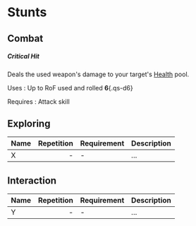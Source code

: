 # Stunts

## Combat

<div class="col-layout-start qs-list"></div>

##### Critical Hit

Deals the used weapon's damage to your target's [Health](/character#health)
pool.

Uses
:   Up to RoF used and rolled **6**{.qs-d6}

Requires
:   Attack skill

<div class="col-layout-end"></div>
<div class="col-layout-start qs-list"></div>
<div class="col-layout-end clearfix"></div>

## Exploring

| Name | Repetition | Requirement | Description |
|------|-----------:|-------------|-------------|
| X    |          - | -           | ...         |

## Interaction

| Name | Repetition | Requirement | Description |
|------|-----------:|-------------|-------------|
| Y    |          - | -           | ...         |

